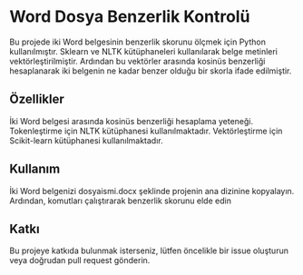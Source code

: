 # Word Dosya Benzerlik Kontrolü
Bu projede iki Word belgesinin benzerlik skorunu ölçmek için Python kullanılmıştır. Sklearn ve NLTK kütüphaneleri kullanılarak belge metinleri vektörleştirilmiştir. Ardından bu vektörler arasında kosinüs benzerliği hesaplanarak iki belgenin ne kadar benzer olduğu bir skorla ifade edilmiştir.


## Özellikler
İki Word belgesi arasında kosinüs benzerliği hesaplama yeteneği.
Tokenleştirme için NLTK kütüphanesi kullanılmaktadır.
Vektörleştirme için Scikit-learn kütüphanesi kullanılmaktadır.

## Kullanım
İki Word belgenizi dosyaismi.docx şeklinde projenin ana dizinine kopyalayın.
Ardından, komutları çalıştırarak benzerlik skorunu elde edin

## Katkı
Bu projeye katkıda bulunmak isterseniz, lütfen öncelikle bir issue oluşturun veya doğrudan pull request gönderin.
